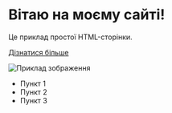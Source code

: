 <!DOCTYPE html>
<html lang="uk">
<head>
    <meta charset="UTF-8">
    <meta name="viewport" content="width=device-width, initial-scale=1.0">
    <title>Мій перший сайт</title>
</head>
<body>

<!-- Заголовок -->
<h1>Вітаю на моєму сайті!</h1>

<!-- Абзац тексту -->
<p>Це приклад простої HTML-сторінки.</p>

<!-- Посилання -->
<a href="https://gptonline.ai/ru/" target="_blank">Дізнатися більше</a>

<!-- Зображення -->
<img src="https://via.placeholder.com/150" alt="Приклад зображення">

<!-- Список -->
<ul>
    <li>Пункт 1</li>
    <li>Пункт 2</li>
    <li>Пункт 3</li>
</ul>

</body>
</html>
